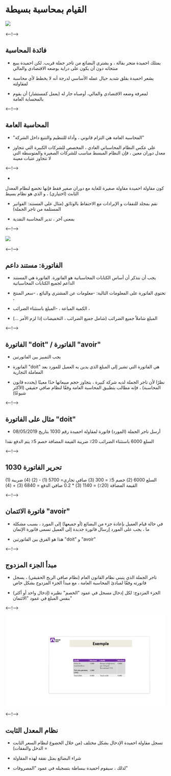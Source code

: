 # القيام بمحاسبة بسيطة
![](http://douar.tech/dt_assets/session-2/slide-1.png)

<--!-->

## فائدة المحاسبة

-  يمتلك احميدة متجر بقالة ، و يشتري البضائع من تاجر جملة قريب. لكن احميدة يبيع منتجاته دون أن يكون على دراية بوضعه الاقتصادي والمالي

-  يشعر احميدة بقلق شديد حيال عمله الأساسي لدرجة أنه لا يخطط لأي محاسبة لمقاولته

- لمعرفة وضعه الاقتصادي والمالي، أوصىاه جار له (يعمل كمستشار) أن يقوم بالمحسابة العامة

<--!-->

## المحاسبة العامة

-  "المحاسبة العامة هي التزام قانوني ، وأداة للتنظيم والتتبع داخل الشركة"

- على عكس النظام المحاسباتي العادي ، المخصص للشركات الكبيرة التي تتجاوز معدل دوران معين ، فإن النظام المبسط مناسب للشركات الصغيرة والمتوسطة التي لا تتجاوز عتبات معينة

<--!-->

- 
كون مقاولة احميدة مقاولة صغيرة للغاية مع دوران صغير فقط فإنها تخضع لنظام المعدل الثابث (اختياري) ، و الذي هو نظام بسيط

- تقم بمجلد للنفقات و الإيرادات مع الاحتفاظ بالوثائق (مثال على المستند: الفواتير المستلمة من تاجر الجملة)

- بمعنى آخر ، تدير المحاسبة النقدية

<--!-->

![](./assets/Recettes_Dépenses.png)

<--!-->

## الفاتورة: مستند داعم

- يجب أن نتذكر أن أساس الكتابات المحاسباتية هو الفاتورة. الفاتورة هي المستند الداعم لجميع الكتابات المحاسباتية

- تحتوي الفاتورة على المعلومات التالية:
-معلومات عن المشتري والبائع ،
-سعر المنتج ،
- الكمية المباعة ،
-المبلغ باستثناء الضرائب ،
- المبلغ شاملاً جميع الضرائب (شامل جميع الضرائب ، التخفيضات إذا لزم الأمر ...)

<--!-->

## الفاتورة "doit" / الفاتورة "avoir"

- يجب التمييز بين الفاتورتين

- الفاتورة "doit" هي الفاتورة التي تشير إلى المبلغ الذي يدين به العميل للمورد بعد المعاملة التجارية

- نظرًا لأن تاجر الجملة لديه شركة كبيرة ، يتجاوز حجم مبيعاتها حدًا معينًا (يحدده قانون المحاسبة) ، فإنه مطالب بتطبيق المحاسبة العامة وفقًا لنظام صافي حقيقي (الأكثر شيوعًا)

<--!-->

## مثال على الفاتورة "doit"

- أرسل تاجر الجملة (المورد) فاتورة لمقاولة احميدة رقم 1030 بتاريخ 08/05/2019

السلع 6000 باستثناء الضرائب
20٪ ضريبة القيمة المضافة
خصم 5٪
يتم الدفع نقدا

<--!-->

## تحرير الفاتورة 1030

(1) السلع 6000
(2) خصم 5٪ = 300
(3) صافي تجاري= 5700 (1) - (2) 
(4) ضريبة القيمة المضافة (20٪) = 1140 (3) * 0.2
صافي الدفع = 6840 (3) + (4)

<--!-->

## فاتورة الائتمان "avoir"

- في حالة قيام العميل بإعادة جزء من البضائع (أو جميعها) إلى المورد ، بسبب مشكلة ما ، يجب على المورد إرسال فاتورة جديدة إلى العميل تسمى فاتورة الإتمان

- هذا هو الفرق بين الفاتورتين "doit" و "avoir"

<--!-->

## مبدأ الجزء المزدوج

- تاجر الجملة الذي يتبنى نظام القانون العام (نظام صافي الربح الحقيقي) ، يسجل فاتورته وفقًا لمبادئ المحاسبة العامة ، مع مبدأ الجزء المزدوج بشكل خاص

- الجزء المزدوج: لكل إدخال مسجل في عمود "الخصم" نظيره (إدخال واحد أو أكثر) بنفس المبلغ في عمود "الائتمان"

<--!-->

![](./assets/Exemple_Compta.png)

<--!-->

## نظام المعدل الثابت

- تسجل مقاولة احميدة الإدخال بشكل مختلف (من خلال الخضوع لنظام السعر الثابت = الدخل والنفقات)

- شراء البضائع يمثل نفقة لهذه المقاولة

- لذلك ، سيقوم احميدة ببساطة بتسجيله في عمود "المصروفات"